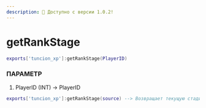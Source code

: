 ```yaml
---
description: 🔧 Доступно с версии 1.0.2!
---
```


# getRankStage

```lua title="Синтаксис экспорта"
exports['tuncion_xp']:getRankStage(PlayerID)
```

### ПАРАМЕТР

1. PlayerID <span className="color-blue">(INT)</span> <span className="color-orange">-> PlayerID</span>

```lua
exports['tuncion_xp']:getRankStage(source) --> Возвращает текущую стадию, например, Новичок
```